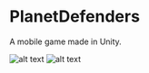 # PlanetDefenders
A mobile game made in Unity.

![alt text](https://drive.google.com/uc?export=view&id=1LnhS2UFovFi5bJDPQJXqtsc_uupycIqa)
![alt text](https://drive.google.com/uc?export=view&id=1M2ZVsGNJgWD1FxwtpYuakA0qBDHA74iw)
